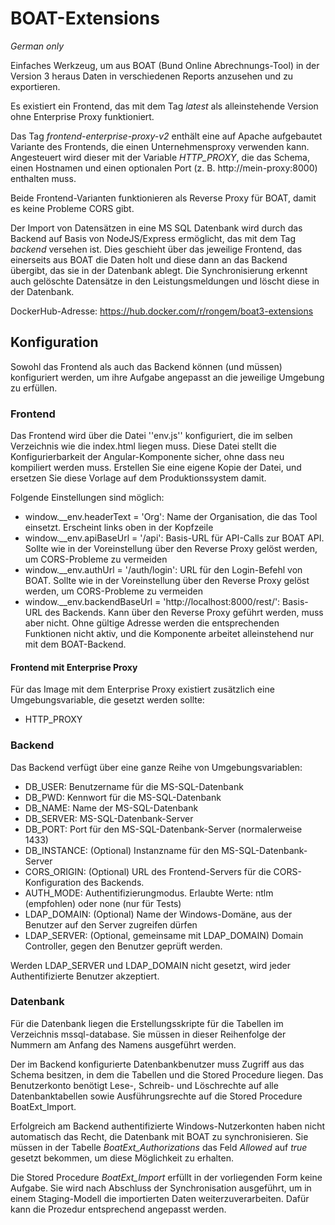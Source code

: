 # BOAT-Extensions
*German only*

Einfaches Werkzeug, um aus BOAT (Bund Online Abrechnungs-Tool) in der Version 3 heraus Daten in verschiedenen Reports anzusehen und zu exportieren.

Es existiert ein Frontend, das mit dem Tag *latest* als alleinstehende Version ohne Enterprise Proxy funktioniert.

Das Tag *frontend-enterprise-proxy-v2* enthält eine auf Apache aufgebautet Variante des Frontends, die einen Unternehmensproxy verwenden kann. Angesteuert wird dieser mit der Variable *HTTP_PROXY*, die das Schema, einen Hostnamen und einen optionalen Port (z. B. http://mein-proxy:8000) enthalten muss.

Beide Frontend-Varianten funktionieren als Reverse Proxy für BOAT, damit es keine Probleme CORS gibt.

Der Import von Datensätzen in eine MS SQL Datenbank wird durch das Backend auf Basis von NodeJS/Express ermöglicht, das mit dem Tag *backend* versehen ist. Dies geschieht über das jeweilige Frontend, das einerseits aus BOAT die Daten holt und diese dann an das Backend übergibt, das sie in der Datenbank ablegt. Die Synchronisierung erkennt auch gelöschte Datensätze in den Leistungsmeldungen und löscht diese in der Datenbank.

DockerHub-Adresse: https://hub.docker.com/r/rongem/boat3-extensions

## Konfiguration

Sowohl das Frontend als auch das Backend können (und müssen) konfiguriert werden, um ihre Aufgabe angepasst an die jeweilige Umgebung zu erfüllen.

### Frontend
Das Frontend wird über die Datei ''env.js'' konfiguriert, die im selben Verzeichnis wie die index.html liegen muss. Diese Datei stellt die Konfigurierbarkeit der Angular-Komponente sicher, ohne dass neu kompiliert werden muss. Erstellen Sie eine eigene Kopie der Datei, und ersetzen Sie diese Vorlage auf dem Produktionssystem damit.

Folgende Einstellungen sind möglich:

    
 - window.__env.headerText = 'Org': Name der Organisation, die das Tool einsetzt. Erscheint links oben in der Kopfzeile
 - window.__env.apiBaseUrl = '/api': Basis-URL für API-Calls zur BOAT API. Sollte wie in der Voreinstellung über den Reverse Proxy gelöst werden, um CORS-Probleme zu vermeiden
 - window.__env.authUrl = '/auth/login': URL für den Login-Befehl von BOAT. Sollte wie in der Voreinstellung über den Reverse Proxy gelöst werden, um CORS-Probleme zu vermeiden
 - window.__env.backendBaseUrl = 'http://localhost:8000/rest/': Basis-URL des Backends. Kann über den Reverse Proxy geführt werden, muss aber nicht. Ohne gültige Adresse werden die entsprechenden Funktionen nicht aktiv, und die Komponente arbeitet alleinstehend nur mit dem BOAT-Backend.


#### Frontend mit Enterprise Proxy

Für das Image mit dem Enterprise Proxy existiert zusätzlich eine Umgebungsvariable, die gesetzt werden sollte:
 - HTTP_PROXY

### Backend

Das Backend verfügt über eine ganze Reihe von Umgebungsvariablen:

 - DB_USER: Benutzername für die MS-SQL-Datenbank
 - DB_PWD: Kennwort für die MS-SQL-Datenbank
 - DB_NAME: Name der MS-SQL-Datenbank
 - DB_SERVER: MS-SQL-Datenbank-Server
 - DB_PORT: Port für den MS-SQL-Datenbank-Server (normalerweise 1433)
 - DB_INSTANCE: (Optional) Instanzname für den MS-SQL-Datenbank-Server
 - CORS_ORIGIN: (Optional) URL des Frontend-Servers für die CORS-Konfiguration des Backends.
 - AUTH_MODE: Authentifizierungmodus. Erlaubte Werte: ntlm (empfohlen) oder none (nur für Tests)
 - LDAP_DOMAIN: (Optional) Name der Windows-Domäne, aus der Benutzer auf den Server zugreifen dürfen
 - LDAP_SERVER: (Optional, gemeinsame mit LDAP_DOMAIN) Domain Controller, gegen den Benutzer geprüft werden.

Werden LDAP_SERVER und LDAP_DOMAIN nicht gesetzt, wird jeder Authentifizierte Benutzer akzeptiert.

### Datenbank
Für die Datenbank liegen die Erstellungsskripte für die Tabellen im Verzeichnis mssql-database. Sie müssen in dieser Reihenfolge der Nummern am Anfang des Namens ausgeführt werden.

Der im Backend konfigurierte Datenbankbenutzer muss Zugriff aus das Schema besitzen, in dem die Tabellen und die Stored Procedure liegen. Das Benutzerkonto benötigt Lese-, Schreib- und Löschrechte auf alle Datenbanktabellen sowie Ausführungsrechte auf die Stored Procedure BoatExt_Import.

Erfolgreich am Backend authentifizierte Windows-Nutzerkonten haben nicht automatisch das Recht, die Datenbank mit BOAT zu synchronisieren. Sie müssen in der Tabelle *BoatExt_Authorizations* das Feld *Allowed* auf *true* gesetzt bekommen, um diese Möglichkeit zu erhalten.

Die Stored Procedure *BoatExt_Import* erfüllt in der vorliegenden Form keine Aufgabe. Sie wird nach Abschluss der Synchronisation ausgeführt, um in einem Staging-Modell die importierten Daten weiterzuverarbeiten. Dafür kann die Prozedur entsprechend angepasst werden.
